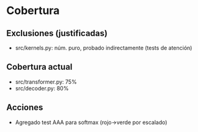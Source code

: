 # Cobertura

## Exclusiones (justificadas)

- src/kernels.py: núm. puro, probado indirectamente (tests de atención)

## Cobertura actual

- src/transformer.py: 75%
- src/decoder.py: 80%

## Acciones

- Agregado test AAA para softmax (rojo->verde por escalado)

